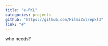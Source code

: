 ```yaml
---
title: "e-PKL"
categories: projects
github: "https://github.com/HilmiZul/epkl3"
link: "#"
---
```

who needs?
